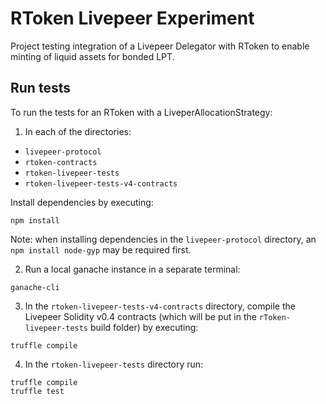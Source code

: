 # RToken Livepeer Experiment
Project testing integration of a Livepeer Delegator with RToken to enable minting of liquid assets for bonded LPT. 
 
## Run tests
To run the tests for an RToken with a LiveperAllocationStrategy:

1) In each of the directories:
- `livepeer-protocol`
- `rtoken-contracts`
- `rtoken-livepeer-tests`
- `rtoken-livepeer-tests-v4-contracts`   

Install dependencies by executing:
```
npm install
```

Note: when installing dependencies in the `livepeer-protocol` directory, an `npm install node-gyp` may be required first.  

2) Run a local ganache instance in a separate terminal:
```
ganache-cli
```

3) In the `rtoken-livepeer-tests-v4-contracts` directory, compile the Livepeer Solidity v0.4 contracts (which will be put in the `rToken-livepeer-tests` build folder) by executing:
```
truffle compile
```

4) In the `rtoken-livepeer-tests` directory run:  
```
truffle compile
truffle test
```
